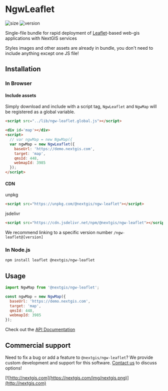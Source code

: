 # NgwLeaflet

![size](https://img.shields.io/bundlephobia/minzip/@nextgis/ngw-leaflet) ![version](https://img.shields.io/npm/v/@nextgis/ngw-leaflet)

Single-file bundle for rapid deployment of [Leaflet](https://leafletjs.com)-based web-gis applications with NextGIS services

Styles images and other assets are already in bundle, you don't need to include anything except one JS file!

## Installation

### In Browser

#### Include assets

Simply download and include with a script tag, `NgwLeaflet` and `NgwMap` will be registered as a global variable.

```html
<script src="../lib/ngw-leaflet.global.js"></script>

<div id='map'></div>
<script>
  // var ngwMap = new NgwMap({
  var ngwMap = new NgwLeaflet({
    baseUrl: 'https://demo.nextgis.com',
    target: 'map',
    qmsId: 448,
    webmapId: 3985
  });
</script>
```

#### CDN

unpkg

```html
<script src="https://unpkg.com/@nextgis/ngw-leaflet"></script>
```

jsdelivr

```html
<script src="https://cdn.jsdelivr.net/npm/@nextgis/ngw-leaflet"></script>
```

We recommend linking to a specific version number `/ngw-leaflet@[version]`

### In Node.js

```bash
npm install leaflet @nextgis/ngw-leaflet
```

## Usage

```javascript
import NgwMap from '@nextgis/ngw-leaflet';

const ngwMap = new NgwMap({
  baseUrl: 'https://demo.nextgis.com',
  target: 'map',
  qmsId: 448,
  webmapId: 3985
});
```

Check out the [API Documentation](https://code-api.nextgis.com/modules/ngw_map.html)

## Commercial support

Need to fix a bug or add a feature to `@nextgis/ngw-leaflet`? We provide custom development and support for this software. [Contact us](http://nextgis.com/contact/) to discuss options!

[![http://nextgis.com](https://nextgis.com/img/nextgis.png)](http://nextgis.com)
